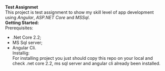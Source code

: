 **Test Assignmet**\
This project is test assignment to show my skill level of app development using *Angular*, *ASP.NET Core* and *MSSql*.\
**Getting Started:**\
Prerequisites:
* .Net Core 2.2;
* MS Sql server;
* Angular Cli.\
Installig:\
For installing project you just should copy this repo on your local and check .net core 2.2, ms sql server and angular cli already been installed.
